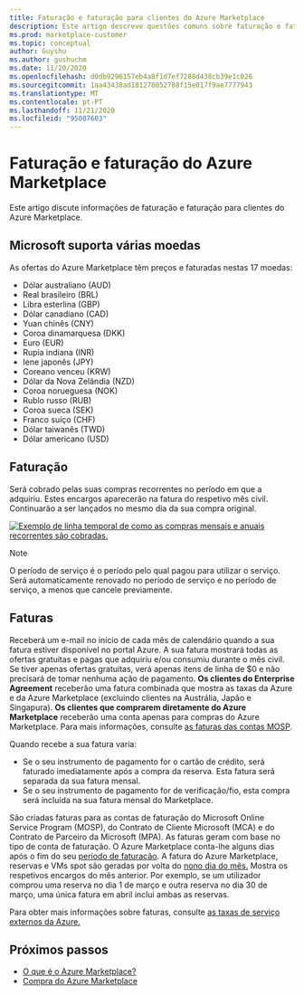 ```yaml
---
title: Faturação e faturação para clientes do Azure Marketplace
description: Este artigo descreve questões comuns sobre faturação e faturação para clientes do Azure Marketplace.
ms.prod: marketplace-customer
ms.topic: conceptual
author: Guyshu
ms.author: gushuchm
ms.date: 11/20/2020
ms.openlocfilehash: d0db9296157eb4a8f1d7ef7288d438cb39e1c026
ms.sourcegitcommit: 1aa43438ad181278052788f15e017f9ae7777943
ms.translationtype: MT
ms.contentlocale: pt-PT
ms.lasthandoff: 11/21/2020
ms.locfileid: "95007603"
---
```

# <a name="azure-marketplace-billing-and-invoicing"></a>Faturação e faturação do Azure Marketplace

Este artigo discute informações de faturação e faturação para clientes do Azure Marketplace.

## <a name="microsoft-supports-multiple-currencies"></a>Microsoft suporta várias moedas

As ofertas do Azure Marketplace têm preços e faturadas nestas 17 moedas:

- Dólar australiano (AUD)
- Real brasileiro (BRL)
- Libra esterlina (GBP)
- Dólar canadiano (CAD)
- Yuan chinês (CNY)
- Coroa dinamarquesa (DKK)
- Euro (EUR)
- Rupia indiana (INR)
- Iene japonês (JPY)
- Coreano venceu (KRW)
- Dólar da Nova Zelândia (NZD)
- Coroa norueguesa (NOK)
- Rublo russo (RUB)
- Coroa sueca (SEK)
- Franco suíço (CHF)
- Dólar taiwanês (TWD)
- Dólar americano (USD)

## <a name="billing"></a>Faturação

Será cobrado pelas suas compras recorrentes no período em que a adquiriu. Estes encargos aparecerão na fatura do respetivo mês civil. Continuarão a ser lançados no mesmo dia da sua compra original.

[![Exemplo de linha temporal de como as compras mensais e anuais recorrentes são cobradas.](media/billing/billing-charges-recurring.png)](media/billing/billing-charges-recurring.png#lightbox)

>[!NOTE]
> O período de serviço é o período pelo qual pagou para utilizar o serviço. Será automaticamente renovado no período de serviço e no período de serviço, a menos que cancele previamente.

## <a name="invoices"></a>Faturas

Receberá um e-mail no início de cada mês de calendário quando a sua fatura estiver disponível no portal Azure. A sua fatura mostrará todas as ofertas gratuitas e pagas que adquiriu e/ou consumiu durante o mês civil. Se tiver apenas ofertas gratuitas, verá apenas itens de linha de $0 e não precisará de tomar nenhuma ação de pagamento. **Os clientes do Enterprise Agreement** receberão uma fatura combinada que mostra as taxas da Azure e da Azure Marketplace (excluindo clientes na Austrália, Japão e Singapura). **Os clientes que comprarem diretamente do Azure Marketplace** receberão uma conta apenas para compras do Azure Marketplace. Para mais informações, consulte [as faturas das contas MOSP](/azure/cost-management-billing/understand/download-azure-invoice#invoices-for-mosp-billing-accounts).

Quando recebe a sua fatura varia:

- Se o seu instrumento de pagamento for o cartão de crédito, será faturado imediatamente após a compra da reserva. Esta fatura será separada da sua fatura mensal.
- Se o seu instrumento de pagamento for de verificação/fio, esta compra será incluída na sua fatura mensal do Marketplace.

São criadas faturas para as contas de faturação do Microsoft Online Service Program (MOSP), do Contrato de Cliente Microsoft (MCA) e do Contrato de Parceiro da Microsoft (MPA). As faturas geram com base no tipo de conta de faturação. O Azure Marketplace conta-lhe alguns dias após o fim do seu [período de faturação](/azure/cost-management-billing/understand/download-azure-invoice#why-you-might-not-see-an-invoice). A fatura do Azure Marketplace, reservas e VMs spot são geradas por volta do [nono dia do mês.](/azure/cost-management-billing/understand/download-azure-invoice#invoices-for-mosp-billing-accounts) Mostra os respetivos encargos do mês anterior. Por exemplo, se um utilizador comprou uma reserva no dia 1 de março e outra reserva no dia 30 de março, uma única fatura em abril inclui ambas as reservas.

Para obter mais informações sobre faturas, consulte [as taxas de serviço externos da Azure.](/azure/cost-management-billing/understand/understand-azure-marketplace-charges)

## <a name="next-steps"></a>Próximos passos

- [O que é o Azure Marketplace?](azure-marketplace-overview.md)
- [Compra do Azure Marketplace](azure-purchasing-invoicing.md)
